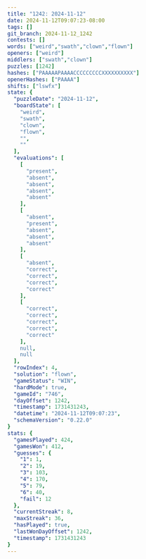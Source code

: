 ```yaml
---
title: "1242: 2024-11-12"
date: 2024-11-12T09:07:23-08:00
tags: []
git_branch: 2024-11-12_1242
contests: []
words: ["weird","swath","clown","flown"]
openers: ["weird"]
middlers: ["swath","clown"]
puzzles: [1242]
hashes: ["PAAAAAPAAAACCCCCCCCCXXXXXXXXXX"]
openerHashes: ["PAAAA"]
shifts: ["lswfx"]
state: {
  "puzzleDate": "2024-11-12",
  "boardState": [
    "weird",
    "swath",
    "clown",
    "flown",
    "",
    ""
  ],
  "evaluations": [
    [
      "present",
      "absent",
      "absent",
      "absent",
      "absent"
    ],
    [
      "absent",
      "present",
      "absent",
      "absent",
      "absent"
    ],
    [
      "absent",
      "correct",
      "correct",
      "correct",
      "correct"
    ],
    [
      "correct",
      "correct",
      "correct",
      "correct",
      "correct"
    ],
    null,
    null
  ],
  "rowIndex": 4,
  "solution": "flown",
  "gameStatus": "WIN",
  "hardMode": true,
  "gameId": "746",
  "dayOffset": 1242,
  "timestamp": 1731431243,
  "datetime": "2024-11-12T09:07:23",
  "schemaVersion": "0.22.0"
}
stats: {
  "gamesPlayed": 424,
  "gamesWon": 412,
  "guesses": {
    "1": 1,
    "2": 19,
    "3": 103,
    "4": 170,
    "5": 79,
    "6": 40,
    "fail": 12
  },
  "currentStreak": 8,
  "maxStreak": 36,
  "hasPlayed": true,
  "lastWonDayOffset": 1242,
  "timestamp": 1731431243
}
---
```

<!-- more -->
